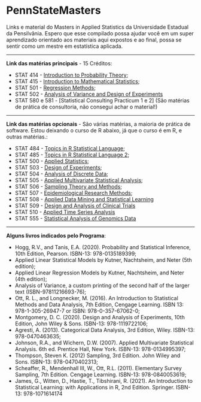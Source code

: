 # PennStateMasters
Links e material do Masters in Applied Statistics da Universidade Estadual da Pensilvânia. Espero que esse compilado possa ajudar você em um super aprendizado orientado aos materiais aqui expostos e ao final, possa se sentir como um mestre em estatística aplicada.

---

**Link das matérias principais** - 15 Créditos:   
* STAT 414 - [Introduction to Probability Theory](https://online.stat.psu.edu/stat414/);
* STAT 415 - [Introduction to Mathematical Statistics](https://online.stat.psu.edu/stat415/);
* STAT 501 - [Regression Methods](https://online.stat.psu.edu/stat501/);
* STAT 502 - [Analysis of Variance and Design of Experiments](https://online.stat.psu.edu/stat502/)
* STAT 580 e 581 - [Statistical Consulting Practicum 1 e 2] (São matérias de prática de consultoria, não consegui achar o material!)
___

**Link das matérias opcionais** - São várias matérias, a maioria de prática de software. Estou deixando o curso de R abaixo, já que o curso é em R, e outras matérias.:
* STAT 484 - [Topics in R Statistical Language](https://online.stat.psu.edu/stat484/);
* STAT 485 - [Topics in R Statistical Language 2](https://online.stat.psu.edu/stat485/);
* STAT 500 - [Applied Statistics](https://online.stat.psu.edu/stat500/);
* STAT 503 - [Design of Experiments](https://online.stat.psu.edu/stat503/);
* STAT 504 - [Analysis of Discrete Data](https://online.stat.psu.edu/stat504/);
* STAT 505 - [Applied Multivariate Statistical Analysis](https://online.stat.psu.edu/stat505/);
* STAT 506 - [Sampling Theory and Methods](https://online.stat.psu.edu/stat506/);
* STAT 507 - [Epidemiological Research Methods](https://online.stat.psu.edu/stat507/);
* STAT 508 - [Applied Data Mining and Statistical Learning](https://online.stat.psu.edu/stat508/)
* STAT 509 - [Design and Analysis of Clinical Trials](https://online.stat.psu.edu/stat509/)
* STAT 510 - [Applied Time Series Analysis](https://online.stat.psu.edu/stat510/)
* STAT 555 - [Statistical Analysis of Genomics Data](https://online.stat.psu.edu/stat555/)

___

**Alguns livros indicados pelo Programa**:
* Hogg, R.V., and Tanis, E.A. (2020). Probability and Statistical Inference, 10th Edition, Pearson. ISBN-13: 978-0135189399;
* Applied Linear Statistical Models by Kutner, Nachtsheim, and Neter (5th edition);
* Applied Linear Regression Models by Kutner, Nachtsheim, and Neter (4th edition);
* Analysis of Variance, a custom printing of the second half of the larger text (ISBN-97811216693-76);
* Ott, R. L., and Longnecker, M. (2016).  An Introduction to Statistical Methods and Data Analysis, 7th Edition, Cengage Learning. ISBN 13: 978-1-305-26947-7 or ISBN: 978-0-357-67062-0;
* Montgomery, D. C. (2020). Design and Analysis of Experiments, 10th Edition, John Wiley & Sons. ISBN-13: 978-1119722106;
* Agresti, A. (2013). Categorical Data Analysis, 3rd Edition, Wiley. ISBN-13: 978-0470463635;
* Johnson, R.A., and Wichern, D.W. (2007). Applied Multivariate Statistical Analysis. 6th ed. Prentice Hall, New York. ISBN-13: 978-0134995397;
* Thompson, Steven K. (2012) Sampling, 3rd Edition. John Wiley and Sons. ISBN-13: 978-0470402313;
* Scheaffer, R., Mendenhall III, W., Ott, R.L. (2011). Elementary Survey Sampling, 7th Edition.‎ Cengage Learning. ISBN-13: 978-0840053619;
* James, G., Witten, D., Hastie, T., Tibshirani, R. (2021). An Introduction to Statistical Learning: with Applications in R, 2nd Edition. Springer. ISBN-13: 978-1071614174

